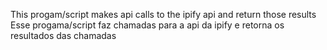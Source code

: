 This progam/script makes api calls to the ipify api and return those results 
Esse progama/script faz chamadas para a api da ipify e retorna os resultados das chamadas
